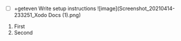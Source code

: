 - [ ] +geteven Write setup instructions
![image](Screenshot_20210414-233251_Xodo Docs (1).png)
1. First
2. Second